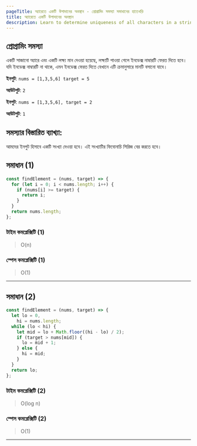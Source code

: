 ```yaml
---
pageTitle: অ্যারেতে একটি উপাদানের অবস্থান - প্রোগ্রামিং সমস্যা সমাধানের হাতেখড়ি
title: অ্যারেতে একটি উপাদানের অবস্থান
description: Learn to determine uniqueness of all characters in a string.
---
```


## প্রোগ্রামিং সমস্যা

একটি সাজানো অ্যারে এবং একটি লক্ষ্য মান দেওয়া হয়েছে, লক্ষ্যটি পাওয়া গেলে ইনডেক্স নাম্বারটি ফেরত দিতে হবে। যদি ইনডেক্স নাম্বারটি না থাকে, এমন ইনডেক্স ফেরত দিতে যেখানে এটি ক্রমানুসারে মানটি বসানো যাবে।

**ইনপুট**: `nums = [1,3,5,6] target = 5`

**আউটপুট**: `2`

**ইনপুট**: `nums = [1,3,5,6], target = 2`

**আউটপুট**: `1`

## সমস্যার বিস্তারিত ব্যাখ্যা:

আমদের ইনপুট হিসাবে একটি সংখ্যা দেওয়া হবে। এই সংখ্যাটির ফিবোনাচি সিরিজ বের করতে হবে।

## সমাধান (1)

```js
const findElement = (nums, target) => {
  for (let i = 0; i < nums.length; i++) {
    if (nums[i] >= target) {
      return i;
    }
  }
  return nums.length;
};
```

### টাইম কমপ্লেক্সিটি (1)

> O(n)

### স্পেস কমপ্লেক্সিটি (1)

> O(1)

---

## সমাধান (2)

```js
const findElement = (nums, target) => {
  let lo = 0,
    hi = nums.length;
  while (lo < hi) {
    let mid = lo + Math.floor((hi - lo) / 2);
    if (target > nums[mid]) {
      lo = mid + 1;
    } else {
      hi = mid;
    }
  }
  return lo;
};
```

### টাইম কমপ্লেক্সিটি (2)

> O(log n)

### স্পেস কমপ্লেক্সিটি (2)

> O(1)

---
